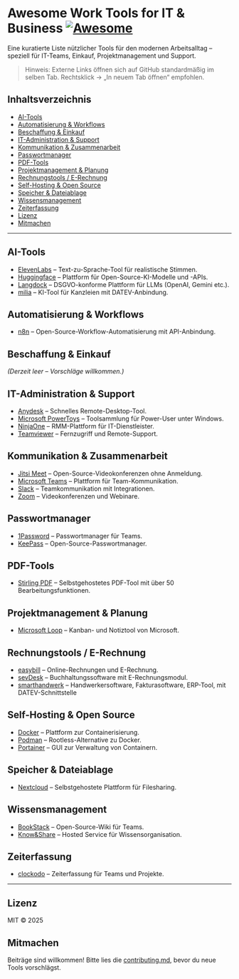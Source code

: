 # Awesome Work Tools for IT & Business [![Awesome](https://awesome.re/badge.svg)](https://awesome.re)

Eine kuratierte Liste nützlicher Tools für den modernen Arbeitsalltag – speziell für IT-Teams, Einkauf, Projektmanagement und Support.

> Hinweis: Externe Links öffnen sich auf GitHub standardmäßig im selben Tab. Rechtsklick → „In neuem Tab öffnen“ empfohlen.

## Inhaltsverzeichnis

- [AI-Tools](#ai-tools)
- [Automatisierung & Workflows](#automatisierung--workflows)
- [Beschaffung & Einkauf](#beschaffung--einkauf)
- [IT-Administration & Support](#it-administration--support)
- [Kommunikation & Zusammenarbeit](#kommunikation--zusammenarbeit)
- [Passwortmanager](#passwortmanager)
- [PDF-Tools](#pdf-tools)
- [Projektmanagement & Planung](#projektmanagement--planung)
- [Rechnungstools / E-Rechnung](#rechnungstools--e-rechnung)
- [Self-Hosting & Open Source](#self-hosting--open-source)
- [Speicher & Dateiablage](#speicher--dateiablage)
- [Wissensmanagement](#wissensmanagement)
- [Zeiterfassung](#zeiterfassung)
- [Lizenz](#lizenz)
- [Mitmachen](#mitmachen)

---

## AI-Tools

- [ElevenLabs](https://elevenlabs.io/de) – Text-zu-Sprache-Tool für realistische Stimmen.
- [Huggingface](https://huggingface.co) – Plattform für Open-Source-KI-Modelle und -APIs.
- [Langdock](https://www.langdock.com) – DSGVO-konforme Plattform für LLMs (OpenAI, Gemini etc.).
- [milia](https://www.milia.io) – KI-Tool für Kanzleien mit DATEV-Anbindung.

## Automatisierung & Workflows

- [n8n](https://n8n.io) – Open-Source-Workflow-Automatisierung mit API-Anbindung.

## Beschaffung & Einkauf

*(Derzeit leer – Vorschläge willkommen.)*

## IT-Administration & Support

- [Anydesk](https://anydesk.com) – Schnelles Remote-Desktop-Tool.
- [Microsoft PowerToys](https://learn.microsoft.com/de-de/windows/powertoys/install) – Toolsammlung für Power-User unter Windows.
- [NinjaOne](https://www.ninjaone.com) – RMM-Plattform für IT-Dienstleister.
- [Teamviewer](https://www.teamviewer.com) – Fernzugriff und Remote-Support.

## Kommunikation & Zusammenarbeit

- [Jitsi Meet](https://meet.jit.si) – Open-Source-Videokonferenzen ohne Anmeldung.
- [Microsoft Teams](https://www.microsoft.com/de-de/microsoft-teams) – Plattform für Team-Kommunikation.
- [Slack](https://slack.com) – Teamkommunikation mit Integrationen.
- [Zoom](https://zoom.us) – Videokonferenzen und Webinare.

## Passwortmanager

- [1Password](https://1password.com) – Passwortmanager für Teams.
- [KeePass](https://keepass.info) – Open-Source-Passwortmanager.

## PDF-Tools

- [Stirling PDF](https://stirlingpdf.io) – Selbstgehostetes PDF-Tool mit über 50 Bearbeitungsfunktionen.

## Projektmanagement & Planung

- [Microsoft Loop](https://loop.microsoft.com) – Kanban- und Notiztool von Microsoft.

## Rechnungstools / E-Rechnung

- [easybill](https://www.easybill.de) – Online-Rechnungen und E-Rechnung.
- [sevDesk](https://sevdesk.com) – Buchhaltungssoftware mit E-Rechnungsmodul.
- [smarthandwerk](https://www.smarthandwerk.de) – Handwerkersoftware, Fakturasoftware, ERP-Tool, mit DATEV-Schnittstelle

## Self-Hosting & Open Source

- [Docker](https://www.docker.com) – Plattform zur Containerisierung.
- [Podman](https://podman.io) – Rootless-Alternative zu Docker.
- [Portainer](https://www.portainer.io) – GUI zur Verwaltung von Containern.

## Speicher & Dateiablage

- [Nextcloud](https://nextcloud.com) – Selbstgehostete Plattform für Filesharing.

## Wissensmanagement

- [BookStack](https://www.bookstackapp.com) – Open-Source-Wiki für Teams.
- [Know&Share](https://www.knowandshare.com) – Hosted Service für Wissensorganisation.

## Zeiterfassung

- [clockodo](https://www.clockodo.de) – Zeiterfassung für Teams und Projekte.

---

## Lizenz

MIT © 2025

## Mitmachen

Beiträge sind willkommen! Bitte lies die [contributing.md](contributing.md), bevor du neue Tools vorschlägst.
